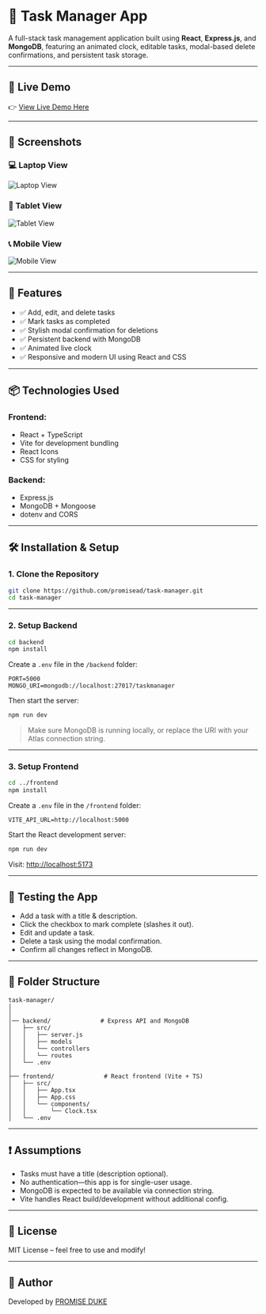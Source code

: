 
# 📝 Task Manager App

A full-stack task management application built using **React**, **Express.js**, and **MongoDB**, featuring an animated clock, editable tasks, modal-based delete confirmations, and persistent task storage.

---

## 🔗 Live Demo

👉 [View Live Demo Here](https://task-manager.vercel.app)

---

## 📸 Screenshots

### 💻 Laptop View

![Laptop View](./task_image_laptop.jpg)

### 📱 Tablet View

![Tablet View](./task_image_tab.jpg)

### 📞 Mobile View

![Mobile View](./task_image_mobile.jpg)

---

## 🚀 Features

- ✅ Add, edit, and delete tasks
- ✅ Mark tasks as completed
- ✅ Stylish modal confirmation for deletions
- ✅ Persistent backend with MongoDB
- ✅ Animated live clock 
- ✅ Responsive and modern UI using React and CSS

---

## 📦 Technologies Used

### Frontend:
- React + TypeScript
- Vite for development bundling
- React Icons
- CSS for styling

### Backend:
- Express.js
- MongoDB + Mongoose
- dotenv and CORS

---

## 🛠️ Installation & Setup

### 1. Clone the Repository

```bash
git clone https://github.com/promisead/task-manager.git
cd task-manager
```

---

### 2. Setup Backend

```bash
cd backend
npm install
```

Create a `.env` file in the `/backend` folder:

```env
PORT=5000
MONGO_URI=mongodb://localhost:27017/taskmanager
```

Then start the server:

```bash
npm run dev
```

> Make sure MongoDB is running locally, or replace the URI with your Atlas connection string.

---

### 3. Setup Frontend

```bash
cd ../frontend
npm install
```

Create a `.env` file in the `/frontend` folder:

```env
VITE_API_URL=http://localhost:5000
```

Start the React development server:

```bash
npm run dev
```

Visit: [http://localhost:5173](http://localhost:5173)

---

## 🧪 Testing the App

- Add a task with a title & description.
- Click the checkbox to mark complete (slashes it out).
- Edit and update a task.
- Delete a task using the modal confirmation.
- Confirm all changes reflect in MongoDB.

---

## 📁 Folder Structure

```
task-manager/
│      
│   
│── backend/              # Express API and MongoDB
│   ├── src/
│   │   ├── server.js
│   │   ├── models
│   │   └── controllers
│   │   └── routes
│   └── .env
│
├── frontend/              # React frontend (Vite + TS)
│   ├── src/
│   │   ├── App.tsx
│   │   ├── App.css
│   │   └── components/
│   │       └── Clock.tsx
│   └── .env
```

---

## ❗ Assumptions

- Tasks must have a title (description optional).
- No authentication—this app is for single-user usage.
- MongoDB is expected to be available via connection string.
- Vite handles React build/development without additional config.

---

## 📄 License

MIT License – feel free to use and modify!

---

## 👤 Author

Developed by [PROMISE DUKE](https://github.com/promisead)
